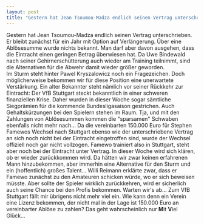 ```yaml
---
layout: post
title: "Gestern hat Jean Tsoumou-Madza endlich seinen Vertrag unterschrieben."
---
```


Gestern hat Jean Tsoumou-Madza endlich seinen Vertrag unterschrieben. Er bleibt zunächst für ein Jahr mit Option auf Verlängerung. Über eine Ablösesumme wurde nichts bekannt. Man darf aber davon ausgehen, dass die Eintracht einen geringen Betrag überwiesen hat. Da Uwe Bindewald nach seiner Gehirnerschütterung auch wieder am Training teilnimmt, sind die Alternativen für die Abwehr damit wieder größer geworden.  
Im Sturm steht hinter Pawel Kryszalowicz noch ein Fragezeichen. Doch möglicherweise bekommen wir für diese Position eine unerwartete Verstärkung. Ein alter Bekannter steht nämlich vor seiner Rückkehr zur Eintracht: Der VfB Stuttgart steckt bekanntlich in einer schweren finanziellen Krise. Daher wurden in dieser Woche sogar sämtliche Siegprämien für die kommende Bundesligasaison gestrichen. Auch Gehaltskürzungen bei den Spielern stehen im Raum. Tja, und mit den Zahlungen von Ablösesummen kommen die "sparsamen" Schwaben ebenfalls nicht mehr nach... Da die vereinbarten 150.000 Euro für Stephen Famewos Wechsel nach Stuttgart ebenso wie der unterschriebene Vertrag an sich noch nicht bei der Eintracht eingetroffen sind, wurde der Wechsel offiziell noch gar nicht vollzogen. Famewo trainiert also in Stuttgart, steht aber noch bei der Eintracht unter Vertrag. In dieser Woche wird sich klären, ob er wieder zurückkommen wird. Da hätten wir zwar keinen erfahrenen Mann hinzubekommen, aber immerhin eine Alternative für den Sturm und ein (hoffentlich) großes Talent... Willi Reimann erklärte zwar, dass er Famewo zunächst zu den Amateuren schicken würde, wo er sich beweisen müsste. Aber sollte der Spieler wirklich zurückkehren, wird er sicherlich auch seine Chance bei den Profis bekommen. Warten wir's ab... Zum VfB Stuttgart fällt mir übrigens nicht mehr viel ein. Wie kann denn ein Verein eine Lizenz bekommen, der nicht mal in der Lage ist 150.000 Euro an vereinbarter Ablöse zu zahlen? Das geht wahrscheinlich nur **M**it **V**iel Glück...
